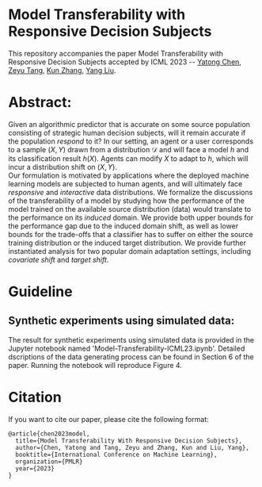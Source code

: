 # Model Transferability with Responsive Decision Subjects
This repository accompanies the paper Model Transferability with Responsive Decision Subjects accepted by ICML 2023 -- [Yatong Chen](https://github.com/YatongChen/), [Zeyu Tang](https://zeyu.one/), [Kun Zhang](https://www.andrew.cmu.edu/user/kunz1/), [Yang Liu](https://yliuu.com/).

# Abstract: 

Given an algorithmic predictor that is accurate on some source population consisting of strategic human decision subjects, will it remain accurate if the population _respond_ to it?
In our setting, an agent or a user corresponds to a sample $(X,Y)$ drawn from a distribution $\mathcal{D}$ and will face a model $h$ and its classification result $h(X)$. Agents can modify $X$ to adapt to $h$, which will incur a distribution shift on $(X,Y)$.  
    Our formulation is motivated by applications where the deployed machine learning models are subjected to human agents, and will ultimately face _responsive_ and _interactive_ data distributions. 
    We formalize the discussions of the transferability of a model by studying how the performance of the model trained on the available source distribution (data) would translate to the performance on its _induced_ domain. 
    We provide both upper bounds for the performance gap due to the induced domain shift, as well as lower bounds for the trade-offs that a classifier has to suffer on either the source training distribution or the induced target distribution. We provide further instantiated analysis for two popular domain adaptation settings, including _covariate shift_ and _target shift_.


# Guideline

## Synthetic experiments using simulated data:

The result for synthetic experiments using simulated data is provided in the Jupyter notebook named 'Model-Transferability-ICML23.ipynb'. Detailed dscriptions of the data generating process can be found in Section 6 of the paper. Running the notebook will reproduce Figure 4.

# Citation

If you want to cite our paper, please cite the following format:

```
@article{chen2023model,
  title={Model Transferability With Responsive Decision Subjects},
  author={Chen, Yatong and Tang, Zeyu and Zhang, Kun and Liu, Yang},
  booktitle={International Conference on Machine Learning},
  organization={PMLR}
  year={2023}
}
```
